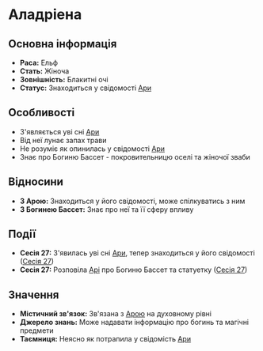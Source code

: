 # Аладріена

## Основна інформація
- **Раса:** Ельф
- **Стать:** Жіноча
- **Зовнішність:** Блакитні очі
- **Статус:** Знаходиться у свідомості [Ари](Ара.md)

## Особливості
- З'являється уві сні [Ари](Ара.md)
- Від неї лунає запах трави
- Не розуміє як опинилась у свідомості [Ари](Ара.md)
- Знає про Богиню Бассет - покровительницю оселі та жіночої зваби

## Відносини
- **З Арою:** Знаходиться у його свідомості, може спілкуватись з ним
- **З Богинею Бассет:** Знає про неї та її сферу впливу

## Події
- **Сесія 27:** З'явилась уві сні [Ари](Ара.md), тепер знаходиться у його свідомості ([Сесія 27](Notes/Сесія_27.md))
- **Сесія 27:** Розповіла [Арі](Ара.md) про Богиню Бассет та статуетку ([Сесія 27](Notes/Сесія_27.md))

## Значення
- **Містичний зв'язок:** Зв'язана з [Арою](Ара.md) на духовному рівні
- **Джерело знань:** Може надавати інформацію про богинь та магічні предмети
- **Таємниця:** Неясно як потрапила у свідомість [Ари](Ара.md)
